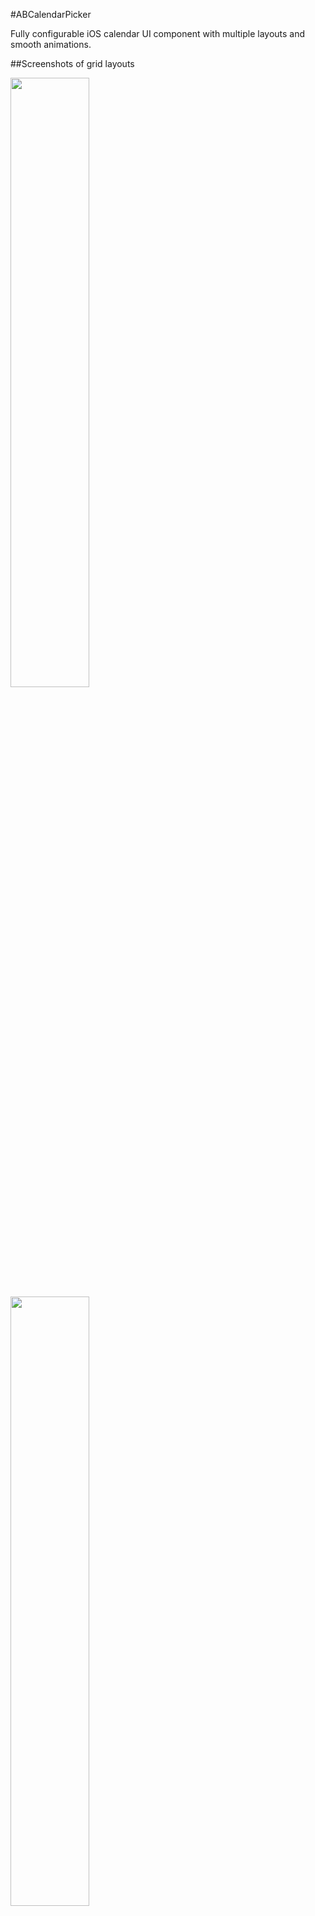 #ABCalendarPicker

Fully configurable iOS calendar UI component with multiple layouts and smooth animations.

##Screenshots of grid layouts

<img src="https://raw.github.com/k06a/ABCalendarPicker/master/month-grid-screenshot.png" height="50%" width="50%" />

<img src="https://raw.github.com/k06a/ABCalendarPicker/master/year-grid-screenshot.png" height="50%" width="50%" />

<img src="https://raw.github.com/k06a/ABCalendarPicker/master/20years-grid-screenshot.png" height="50%" width="50%" />

##Demo video

[http://youtu.be/d2PGFiO_jk4](http://youtu.be/d2PGFiO_jk4)

##App to try

[Mr.Calendario in AppStore](http://appstore.com/mr.calendario) (not free)